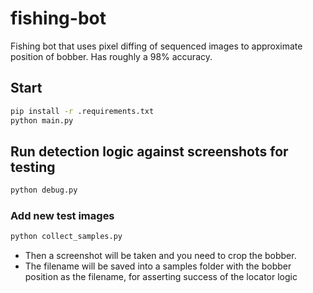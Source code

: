 # fishing-bot

Fishing bot that uses pixel diffing of sequenced images to approximate position of bobber. Has roughly a 98% accuracy.

## Start
```sh
pip install -r .requirements.txt
python main.py
```

## Run detection logic against screenshots for testing
```sh
python debug.py
```
### Add new test images
```sh
python collect_samples.py
```
* Then a screenshot will be taken and you need to crop the bobber.
* The filename will be saved into a samples folder with the bobber position as the filename, for asserting success of the locator logic
